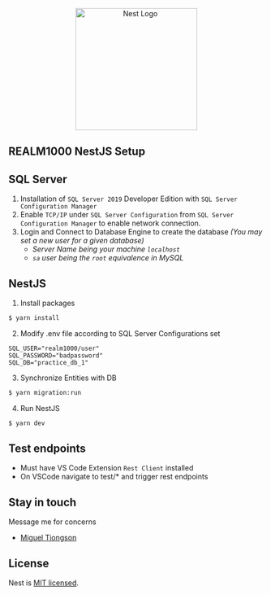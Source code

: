 <p align="center">
  <a href="#" target="blank"><img src="https://realm1000.com/_next/image?url=%2Fassets%2Ffooter%2Frealm1000.png&w=3840&q=75" width="240" alt="Nest Logo" /></a>
</p>

## REALM1000 NestJS Setup

## **SQL Server**

1. Installation of `SQL Server 2019` Developer Edition with `SQL Server Configuration Manager`
2. Enable `TCP/IP` under `SQL Server Configuration` from `SQL Server Configuration Manager` to enable network connection.
3. Login and Connect to Database Engine to create the database _(You may set a new user for a given database)_
   - _Server Name being your machine `localhost`_
   - _`sa` user being the `root` equivalence in MySQL_

## **NestJS**

1. Install packages

```bash
$ yarn install
```

2. Modify .env file according to SQL Server Configurations set

```
SQL_USER="realm1000/user"
SQL_PASSWORD="badpassword"
SQL_DB="practice_db_1"
```

3. Synchronize Entities with DB

```bash
$ yarn migration:run
```

4. Run NestJS

```bash
$ yarn dev
```

## **Test endpoints**

- Must have VS Code Extension `Rest Client` installed
- On VSCode navigate to test/\* and trigger rest endpoints

## **Stay in touch**

Message me for concerns

- [Miguel Tiongson](https://msng.link/o/?09498460475=vi)

## **License**

Nest is [MIT licensed](LICENSE).
